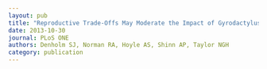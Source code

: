 ```yaml
---
layout: pub
title: "Reproductive Trade-Offs May Moderate the Impact of Gyrodactylus salaris in Warmer Climates."
date: 2013-10-30
journal: PLoS ONE
authors: Denholm SJ, Norman RA, Hoyle AS, Shinn AP, Taylor NGH
category: publication
---
```


